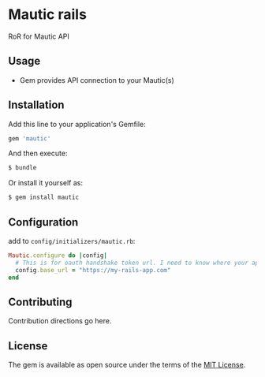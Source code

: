 # Mautic rails 
RoR for Mautic API

## Usage
* Gem provides API connection to your Mautic(s)

## Installation
Add this line to your application's Gemfile:

```ruby
gem 'mautic'
```

And then execute:
```bash
$ bundle
```

Or install it yourself as:
```bash
$ gem install mautic
```

## Configuration

add to `config/initializers/mautic.rb`:
```ruby
Mautic.configure do |config|
  # This is for oauth handshake token url. I need to know where your app listen
  config.base_url = "https://my-rails-app.com" 
end
```

## Contributing
Contribution directions go here.

## License
The gem is available as open source under the terms of the [MIT License](http://opensource.org/licenses/MIT).
